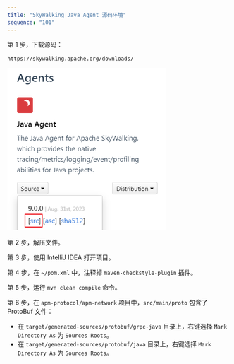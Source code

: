 ```yaml
---
title: "SkyWalking Java Agent 源码环境"
sequence: "101"
---
```


第 1 步，下载源码：

```text
https://skywalking.apache.org/downloads/
```

![](/assets/images/skywalking/source/sw-src-env-agent-source-download.png)

第 2 步，解压文件。

第 3 步，使用 IntelliJ IDEA 打开项目。

第 4 步，在 `~/pom.xml` 中，注释掉 `maven-checkstyle-plugin` 插件。

第 5 步，运行 `mvn clean compile` 命令。

第 6 步，在 `apm-protocol/apm-network` 项目中，`src/main/proto` 包含了 ProtoBuf 文件：

- 在 `target/generated-sources/protobuf/grpc-java` 目录上，右键选择 `Mark Directory As` 为 `Sources Roots`。
- 在 `target/generated-sources/protobuf/java` 目录上，右键选择 `Mark Directory As` 为 `Sources Roots`。

